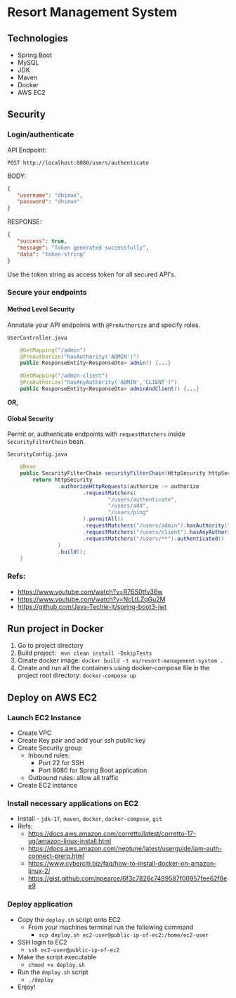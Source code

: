 # Resort Management System

## Technologies
- Spring Boot
- MySQL
- JDK
- Maven
- Docker
- AWS EC2

## Security
### Login/authenticate
API Endpoint:
```
POST http://localhost:8080/users/authenticate
```
BODY:
```json
{
   "username": "dhiman",
   "password": "dhiman"
}
```
RESPONSE:

```json
{
   "success": true,
   "message": "Token generated successfully",
   "data": "token-string"
}
```

Use the token string as access token for all secured API's. 

### Secure your endpoints
#### Method Level Security
Annotate your API endpoints with `@PreAuthorize` and specify roles. 

`UserController.java`
```java
    @GetMapping("/admin")
    @PreAuthorize("hasAuthority('ADMIN')")
    public ResponseEntity<ResponseDto> admin() {...}

    @GetMapping("/admin-client")
    @PreAuthorize("hasAnyAuthority('ADMIN','CLIENT')")
    public ResponseEntity<ResponseDto> adminAndClient() {...}
```

<b>OR,</b>

#### Global Security
Permit or, authenticate endpoints with `requestMatchers` inside `SecurityFilterChain` bean. 

`SecurityConfig.java`
```java
    @Bean
    public SecurityFilterChain securityFilterChain(HttpSecurity httpSecurity) throws Exception {
        return httpSecurity
                .authorizeHttpRequests(authorize -> authorize
                        .requestMatchers(
                                "/users/authenticate",
                                "/users/add",
                                "/users/ping"
                        ).permitAll()
                        .requestMatchers("/users/admin").hasAuthority("ADMIN")
                        .requestMatchers("/users/client").hasAnyAuthority("ADMIN", "CLIENT")
                        .requestMatchers("/users/**").authenticated()
                )
                .build();
    }

```

### Refs:
- https://www.youtube.com/watch?v=R76S0tfv36w
- https://www.youtube.com/watch?v=NcLtLZqGu2M
- https://github.com/Java-Techie-jt/spring-boot3-jwt

## Run project in Docker
1. Go to project directory
2. Build project:
   ` mvn clean install -DskipTests`
3. Create docker image:
   `docker build -t ea/resort-management-system .`
4. Create and run all the containers using docker-compose file in the project root directory:
   `docker-compose up`

## Deploy on AWS EC2
### Launch EC2 Instance
- Create VPC
- Create Key pair and add your ssh public key
- Create Security group 
  - Inbound rules: 
    - Port 22 for SSH
    - Port 8080 for Spring Boot application
  - Outbound rules: allow all traffic
- Create EC2 instance 

### Install necessary applications on EC2
- Install - `jdk-17`, `maven`, `docker`, `docker-compose`, `git`
- Refs: 
  - https://docs.aws.amazon.com/corretto/latest/corretto-17-ug/amazon-linux-install.html
  - https://docs.aws.amazon.com/neptune/latest/userguide/iam-auth-connect-prerq.html
  - https://www.cyberciti.biz/faq/how-to-install-docker-on-amazon-linux-2/
  - https://gist.github.com/npearce/6f3c7826c7499587f00957fee62f8ee9

### Deploy application
- Copy the `deploy.sh` script onto EC2
  - From your machines terminal run the following command
    - `scp deploy.sh ec2-user@public-ip-of-ec2:/home/ec2-user`
- SSH login to EC2
    - `ssh ec2-user@public-ip-of-ec2`
- Make the script executable
  - `chmod +x deploy.sh`
- Run the `deploy.sh` script
  - `./deploy`
- Enjoy!